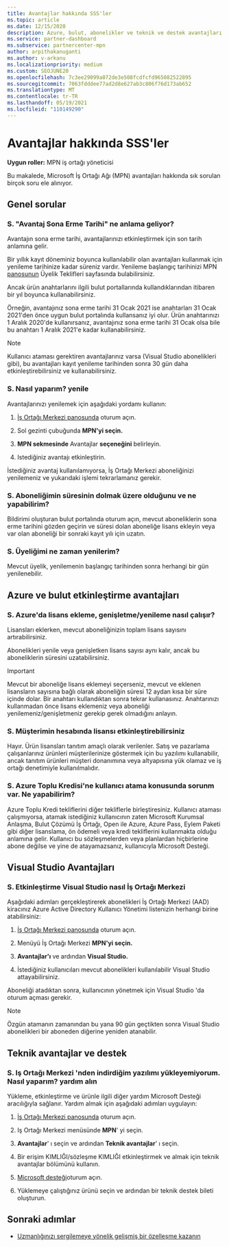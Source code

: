 ```yaml
---
title: Avantajlar hakkında SSS'ler
ms.topic: article
ms.date: 12/15/2020
description: Azure, bulut, abonelikler ve teknik ve destek avantajları için avantaj süre sonu, yenileme ve lisansları etkinleştirme Visual Studio soruların yanıtları
ms.service: partner-dashboard
ms.subservice: partnercenter-mpn
author: arpithakanuganti
ms.author: v-arkanu
ms.localizationpriority: medium
ms.custom: SEOJUNE20
ms.openlocfilehash: 7c3ee29099a072de3e508fcdfcfd965082522895
ms.sourcegitcommit: 7063fdddee77ad2d8e627ab3c806f76d173ab652
ms.translationtype: MT
ms.contentlocale: tr-TR
ms.lasthandoff: 05/19/2021
ms.locfileid: "110149290"
---
```

# <a name="benefits-faq"></a>Avantajlar hakkında SSS'ler

**Uygun roller:** MPN iş ortağı yöneticisi

Bu makalede, Microsoft İş Ortağı Ağı (MPN) avantajları hakkında sık sorulan birçok soru ele alınıyor.


## <a name="general-questions"></a>Genel sorular

### <a name="q-what-does-benefit-expiry-date-mean"></a>S. "Avantaj Sona Erme Tarihi" ne anlama geliyor?

Avantajın sona erme tarihi, avantajlarınızı etkinleştirmek için son tarih anlamına gelir.

Bir yıllık kayıt döneminiz boyunca kullanılabilir olan avantajları kullanmak için yenileme tarihinize kadar süreniz vardır. Yenileme başlangıç tarihinizi MPN [panosunun](https://partner.microsoft.com/dashboard/mpn/offers) Üyelik Teklifleri sayfasında bulabilirsiniz.

Ancak ürün anahtarlarını ilgili bulut portallarında kullandıklarından itibaren bir yıl boyunca kullanabilirsiniz.

Örneğin, avantajınız sona erme tarihi 31 Ocak 2021 ise anahtarları 31 Ocak 2021'den önce uygun bulut portalında kullansanız iyi olur. Ürün anahtarınızı 1 Aralık 2020'de kullanırsanız, avantajınız sona erme tarihi 31 Ocak olsa bile bu anahtarı 1 Aralık 2021'e kadar kullanabilirsiniz.

>[!NOTE]
>Kullanıcı ataması gerektiren avantajlarınız varsa (Visual Studio abonelikleri gibi), bu avantajları kayıt yenileme tarihinden sonra 30 gün daha etkinleştirebilirsiniz ve kullanabilirsiniz.

### <a name="q-how-do-i-renew-my-benefits"></a>S. Nasıl yaparım? yenile

Avantajlarınızı yenilemek için aşağıdaki yordamı kullanın:

1. [İş Ortağı Merkezi panosunda](https://partner.microsoft.com/dashboard/) oturum açın.

2. Sol gezinti çubuğunda **MPN'yi seçin.**

3. **MPN sekmesinde** Avantajlar **seçeneğini** belirleyin.

4. Istediğiniz avantajı etkinleştirin.

İstediğiniz avantaj kullanılamıyorsa, İş Ortağı Merkezi aboneliğinizi yenilemeniz ve yukarıdaki işlemi tekrarlamanız gerekir.

### <a name="q-i-received-a-notification-informing-me-that-my-subscription-is-expiring-soon---what-should-i-do"></a>S. Aboneliğimin süresinin dolmak üzere olduğunu ve ne yapabilirim?

Bildirimi oluşturan bulut portalında oturum açın, mevcut aboneliklerin sona erme tarihini gözden geçirin ve süresi dolan aboneliğe lisans ekleyin veya var olan aboneliği bir sonraki kayıt yılı için uzatın.

### <a name="q-when-can-i-renew-my-membership"></a>S. Üyeliğimi ne zaman yenilerim?

Mevcut üyelik, yenilemenin başlangıç tarihinden sonra herhangi bir gün yenilenebilir.

## <a name="azure-and-cloud-activation-benefits"></a>Azure ve bulut etkinleştirme avantajları

### <a name="q-how-does-adding-extendingrenewing-licenses-work-on-azure"></a>S. Azure'da lisans ekleme, genişletme/yenileme nasıl çalışır?

Lisansları eklerken, mevcut aboneliğinizin toplam lisans sayısını artırabilirsiniz.

Abonelikleri yenile veya genişletken lisans sayısı aynı kalır, ancak bu aboneliklerin süresini uzatabilirsiniz.

>[!IMPORTANT]
>Mevcut bir aboneliğe lisans eklemeyi seçerseniz, mevcut ve eklenen lisansların sayısına bağlı olarak aboneliğin süresi 12 aydan kısa bir süre içinde dolar. Bir anahtarı kullandıktan sonra tekrar kullanasınız. Anahtarınızı kullanmadan önce lisans eklemeniz veya aboneliği yenilemeniz/genişletmeniz gerekip gerek olmadığını anlayın.

### <a name="q-can-i-activate-the-license-on-my-customers-account"></a>S. Müşterimin hesabında lisansı etkinleştirebilirsiniz

Hayır. Ürün lisansları tanıtım amaçlı olarak verilenler. Satış ve pazarlama çalışanlarınız ürünleri müşterilerinize göstermek için bu yazılımı kullanabilir, ancak tanıtım ürünleri müşteri donanımına veya altyapısına yük olamaz ve iş ortağı denetimiyle kullanılmalıdır.

### <a name="q-im-having-trouble-assigning-users-in-azure-bulk-credit-what-should-i-do"></a>S. Azure Toplu Kredisi'ne kullanıcı atama konusunda sorunm var. Ne yapabilirim?

Azure Toplu Kredi tekliflerini diğer tekliflerle birleştiresiniz. Kullanıcı ataması çalışmıyorsa, atamak istediğiniz kullanıcının zaten Microsoft Kurumsal Anlaşma, Bulut Çözümü İş Ortağı, Open ile Azure, Azure Pass, Eylem Paketi gibi diğer lisanslama, ön ödemeli veya kredi tekliflerini kullanmakta olduğu anlamına gelir. Kullanıcı bu sözleşmelerden veya planlardan hiçbirlerine abone değilse ve yine de atayamazsanız, kullanıcıyla Microsoft Desteği.

## <a name="visual-studio-benefits"></a>Visual Studio Avantajları

### <a name="q-how-does-visual-studio-activation-work-in-partner-center"></a>S. Etkinleştirme Visual Studio nasıl İş Ortağı Merkezi

Aşağıdaki adımları gerçekleştirerek abonelikleri İş Ortağı Merkezi (AAD) kiracınız Azure Active Directory Kullanıcı Yönetimi listenizin herhangi birine atabilirsiniz:

1. [İş Ortağı Merkezi panosunda](https://partner.microsoft.com/dashboard/) oturum açın.

2. Menüyü İş Ortağı Merkezi **MPN'yi seçin.**

3. **Avantajlar'ı** ve ardından **Visual Studio.**

4. İstediğiniz kullanıcıları mevcut abonelikleri kullanılabilir Visual Studio attayabilirsiniz.

Aboneliği atadıktan sonra, kullanıcının yönetmek için Visual Studio 'da oturum açması gerekir.

>[!Note]
> Özgün atamanın zamanından bu yana 90 gün geçtikten sonra Visual Studio abonelikleri bir aboneden diğerine yeniden atanabilir.

## <a name="technical-benefits-and-support"></a>Teknik avantajlar ve destek

### <a name="q-i-cant-install-the-software-i-downloaded-from-partner-center-how-do-i-get-help"></a>S. Iş Ortağı Merkezi 'nden indirdiğim yazılımı yükleyemiyorum. Nasıl yaparım? yardım alın

Yükleme, etkinleştirme ve ürünle ilgili diğer yardım Microsoft Desteği aracılığıyla sağlanır. Yardım almak için aşağıdaki adımları uygulayın:

1. [İş Ortağı Merkezi panosunda](https://partner.microsoft.com/dashboard/) oturum açın.

2. Iş Ortağı Merkezi menüsünde **MPN**' yi seçin.

3. **Avantajlar**' ı seçin ve ardından **Teknik avantajlar**' ı seçin.

4. Bir erişim KIMLIĞI/sözleşme KIMLIĞI etkinleştirmek ve almak için teknik avantajlar bölümünü kullanın.

5. [Microsoft desteği](https://support.microsoft.com/supportforbusiness/productselection)oturum açın.

6. Yüklemeye çalıştığınız ürünü seçin ve ardından bir teknik destek bileti oluşturun.

## <a name="next-steps"></a>Sonraki adımlar

- [Uzmanlığınızı sergilemeye yönelik gelişmiş bir özelleşme kazanın](advanced-specializations.md)